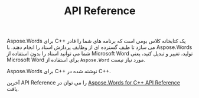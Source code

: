 ﻿---
title: API Reference
second_title: Aspose.Words برای C++
articleTitle: API Reference
linktitle: API Reference
type: docs
weight: 30
description: "توضیح و نمونه هایی از Aspose.Words برای C++ کلاس ها و روش های تولید، تبدیل، تغییر، ارائه و چاپ اسناد بدون استفاده از Microsoft Word."
url: /fa/cpp/api-reference/
---

Aspose.Words برای C++ یک کتابخانه کلاس بومی است که برنامه های شما را قادر می سازد تا طیف گسترده ای از وظایف پردازش اسناد را انجام دهند. با Aspose.Words شما می توانید اسناد را بدون استفاده از Microsoft Word تولید، تغییر و تبدیل کنید، یعنی Microsoft Word برای استفاده از `Aspose.Word` مورد نیاز نیست.

Aspose.Words برای C++ نوشته شده در C++.

آخرین API Reference را می توان در [Aspose.Words for C++ API Reference](https://reference.aspose.com/words/cpp/) یافت.

